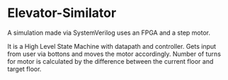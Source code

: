 # Elevator-Similator
A simulation made via SystemVerilog uses an FPGA and a step motor.

It is a High Level State Machine with datapath and controller.
Gets input from user via bottons and moves the motor accordingly.
Number of turns for motor is calculated by the difference between the
current floor and target floor.
